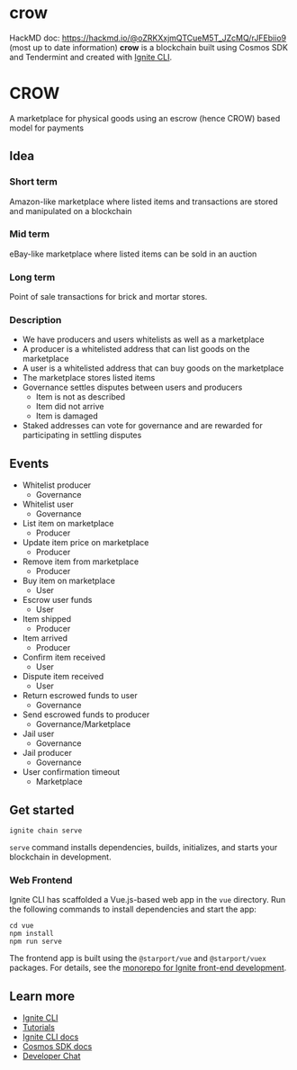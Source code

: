 # crow
HackMD doc: https://hackmd.io/@oZRKXxjmQTCueM5T_JZcMQ/rJFEbiio9 (most up to date information)
**crow** is a blockchain built using Cosmos SDK and Tendermint and created with [Ignite CLI](https://ignite.com/cli).

# CROW 
A marketplace for physical goods using an escrow (hence CROW) based model for payments
## Idea
### Short term
Amazon-like marketplace where listed items and transactions are stored and manipulated on a blockchain

### Mid term
eBay-like marketplace where listed items can be sold in an auction

### Long term
Point of sale transactions for brick and mortar stores.
### Description
- We have producers and users whitelists as well as a marketplace
- A producer is a whitelisted address that can list goods on the marketplace
- A user is a whitelisted address that can buy goods on the marketplace
- The marketplace stores listed items
- Governance settles disputes between users and producers
    - Item is not as described
    - Item did not arrive
    - Item is damaged 
- Staked addresses can vote for governance and are rewarded for participating in settling disputes
## Events
- Whitelist producer
    - Governance
- Whitelist user
    - Governance
- List item on marketplace
    - Producer
- Update item price on marketplace
    - Producer
- Remove item from marketplace
    - Producer
- Buy item on marketplace
    - User
- Escrow user funds 
    - User
- Item shipped
    - Producer
- Item arrived
    - Producer
- Confirm item received
    - User
- Dispute item received
    - User
- Return escrowed funds to user
    - Governance
- Send escrowed funds to producer
    - Governance/Marketplace
- Jail user
    - Governance
- Jail producer
    - Governance
- User confirmation timeout
    - Marketplace
## Get started

```
ignite chain serve
```

`serve` command installs dependencies, builds, initializes, and starts your blockchain in development.

### Web Frontend

Ignite CLI has scaffolded a Vue.js-based web app in the `vue` directory. Run the following commands to install dependencies and start the app:

```
cd vue
npm install
npm run serve
```

The frontend app is built using the `@starport/vue` and `@starport/vuex` packages. For details, see the [monorepo for Ignite front-end development](https://github.com/ignite/web).

## Learn more

- [Ignite CLI](https://ignite.com/cli)
- [Tutorials](https://docs.ignite.com/guide)
- [Ignite CLI docs](https://docs.ignite.com)
- [Cosmos SDK docs](https://docs.cosmos.network)
- [Developer Chat](https://discord.gg/ignite)
